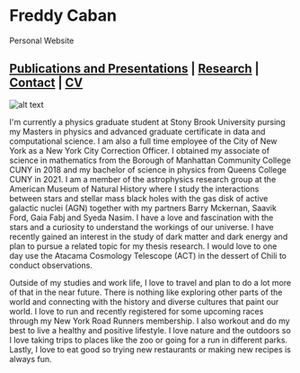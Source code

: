 # Freddy Caban
Personal Website

## [Publications and Presentations](https://frcaban.github.io/about) | [Research](https://frcaban.github.io/Research) | [Contact](https://frcaban.github.io/Contact) | [CV](./WebCV.pdf)
![alt text](HaydenPlanetarium.png)


I'm currently a physics graduate student at Stony Brook University pursing my Masters in physics and advanced graduate certificate in data and computational science. I am also a full time employee of the City of New York as a New York City Correction Officer. I obtained my associate of science in mathematics from the Borough of Manhattan Community College CUNY in 2018 and my bachelor of science in physics from Queens College CUNY in 2021. I am a member of the astrophysics research group at the American Museum of Natural History where I study the interactions between stars and stellar mass black holes with the gas disk of active galactic nuclei (AGN) together with my partners Barry Mckernan, Saavik Ford, Gaia Fabj and Syeda Nasim. I have a love and fascination with the stars and a curiosity to understand the workings of our universe. I have recently gained an interest in the study of dark matter and dark energy and plan to pursue a related topic for my thesis research. I would love to one day use the Atacama Cosmology Telescope (ACT) in the dessert of Chili to conduct observations.

Outside of my studies and work life, I love to travel and plan to do a lot more of that in the near future. There is nothing like exploring other parts of the world and connecting with the history and diverse cultures that paint our world. I love to run and recently registered for some upcoming races through my New York Road Runners membership. I also workout and do my best to live a healthy and positive lifestyle. I love nature and the outdoors so I love taking trips to places like the zoo or going for a run in different parks. Lastly, I love to eat good so trying new restaurants or making new recipes is always fun.



